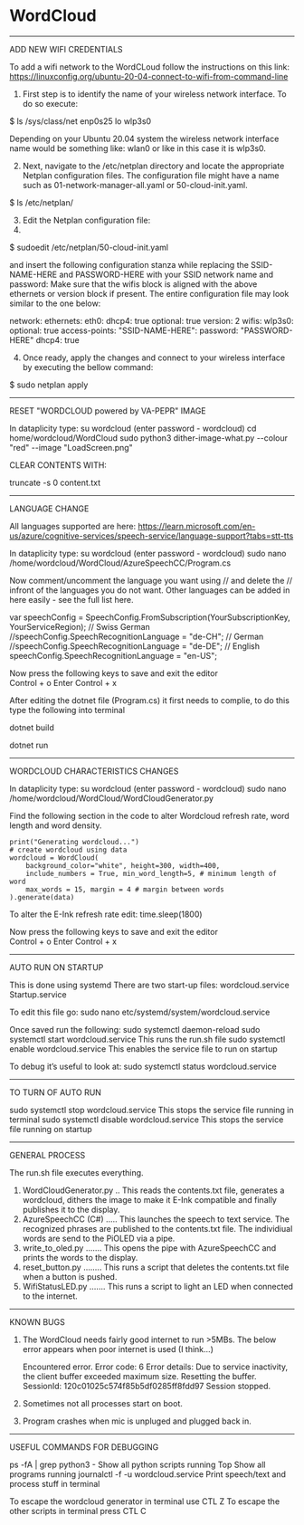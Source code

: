 # WordCloud


  ******************************************************************************
ADD NEW WIFI CREDENTIALS

To add a wifi network to the WordCLoud follow the instructions on this link:
https://linuxconfig.org/ubuntu-20-04-connect-to-wifi-from-command-line


1. First step is to identify the name of your wireless network interface. To do so execute:

$ ls /sys/class/net
enp0s25  lo  wlp3s0

Depending on your Ubuntu 20.04 system the wireless network interface name would be something like: wlan0 or like in this case it is wlp3s0.

2. Next, navigate to the /etc/netplan directory and locate the appropriate Netplan configuration files. The configuration file might have a name such as 01-network-manager-all.yaml or 50-cloud-init.yaml.

$ ls /etc/netplan/

3. Edit the Netplan configuration file:
4. 
$ sudoedit /etc/netplan/50-cloud-init.yaml

and insert the following configuration stanza while replacing the SSID-NAME-HERE and PASSWORD-HERE with your SSID network name and password:
Make sure that the wifis block is aligned with the above ethernets or version block if present. The entire configuration file may look similar to the one below:

network:
    ethernets:
        eth0:
            dhcp4: true
            optional: true
    version: 2
    wifis:
        wlp3s0:
            optional: true
            access-points:
                "SSID-NAME-HERE":
                    password: "PASSWORD-HERE"
            dhcp4: true

4. Once ready, apply the changes and connect to your wireless interface by executing the bellow command:

$ sudo netplan apply



  ******************************************************************************
RESET "WORDCLOUD powered by VA-PEPR" IMAGE
 
In dataplicity type:
su wordcloud
(enter password - wordcloud)
cd home/wordcloud/WordCloud
sudo python3 dither-image-what.py --colour "red" --image "LoadScreen.png"
 
 CLEAR CONTENTS WITH:

truncate -s 0 content.txt

 ******************************************************************************
LANGUAGE CHANGE

All languages supported are here: https://learn.microsoft.com/en-us/azure/cognitive-services/speech-service/language-support?tabs=stt-tts

In dataplicity type:
su wordcloud
(enter password - wordcloud)
sudo nano /home/wordcloud/WordCloud/AzureSpeechCC/Program.cs

Now comment/uncomment the language you want using // and delete the // infront of the languages you do not want. Other languages can be added in here easily - see the full list here.


var speechConfig = SpeechConfig.FromSubscription(YourSubscriptionKey, YourServiceRegion);
        // Swiss German
        //speechConfig.SpeechRecognitionLanguage = "de-CH";
        // German
        //speechConfig.SpeechRecognitionLanguage = "de-DE";
        // English
        speechConfig.SpeechRecognitionLanguage = "en-US";


Now press the following keys to save and exit the editor    
Control + o
Enter
Control + x


After editing the dotnet file (Program.cs) it first needs to complie, to do this type the following into terminal

dotnet build

dotnet run


 ******************************************************************************
WORDCLOUD CHARACTERISTICS CHANGES

In dataplicity type:
su wordcloud
(enter password - wordcloud)
sudo nano /home/wordcloud/WordCloud/WordCloudGenerator.py

Find the following section in the code to alter Wordcloud refresh rate, word length and word density.
   
    print("Generating wordcloud...")
    # create wordcloud using data
    wordcloud = WordCloud(
        background_color="white", height=300, width=400,
        include_numbers = True, min_word_length=5, # minimum length of word
        max_words = 15, margin = 4 # margin between words
    ).generate(data)
    
To alter the E-Ink refresh rate edit:
        time.sleep(1800)


Now press the following keys to save and exit the editor    
Control + o
Enter
Control + x


 ******************************************************************************
 AUTO RUN ON STARTUP
 
 This is done using systemd
There are two start-up files:
wordcloud.service
Startup.service

 To edit this file go:
 sudo nano etc/systemd/system/wordcloud.service
 
 Once saved run the following:
 sudo systemctl daemon-reload
 sudo systemctl start wordcloud.service		This runs the run.sh file
 sudo systemctl enable wordcloud.service	This enables the service file to run on startup


To debug it’s useful to look at:
 sudo systemctl status wordcloud.service

		
 
 ------------------------------------------------------------------------------------------------
 TO TURN OF AUTO RUN
 
 sudo systemctl stop wordcloud.service		This stops the service file running in terminal
 sudo systemctl disable wordcloud.service	This stops the service file running on startup
 

 ******************************************************************************
GENERAL PROCESS

The run.sh file executes everything.
1. WordCloudGenerator.py .. This reads the contents.txt file, generates a wordcloud, dithers the image to make it E-Ink compatible and finally publishes it to the display.
2. AzureSpeechCC (C#) ..... This launches the speech to text service. The recognized phrases are published to the contents.txt file. The individiual words are send to the PiOLED via a pipe.
3. write_to_oled.py ....... This opens the pipe with AzureSpeechCC and prints the words to the display.
4. reset_button.py ........ This runs a script that deletes the contents.txt file when a button is pushed.
5. WifiStatusLED.py ....... This runs a script to light an LED when connected to the internet.


******************************************************************************
KNOWN BUGS

1. The WordCloud needs fairly good internet to run >5MBs. The below error appears when poor internet is used (I think...)

	Encountered error.
	Error code: 6
	Error details: Due to service inactivity, the client buffer exceeded maximum size. Resetting the buffer. SessionId: 120c01025c574f85b5df0285ff8fdd97
	Session stopped.

2. Sometimes not all processes start on boot.

3. Program crashes when mic is unpluged and plugged back in.



 ******************************************************************************
USEFUL COMMANDS FOR DEBUGGING

ps -fA | grep python3 - 		Show all python scripts running
Top					Show all programs running
journalctl -f -u wordcloud.service	Print speech/text and process stuff in terminal

To escape the wordcloud generator in terminal use CTL Z
To escape the other scripts in terminal press CTL C
